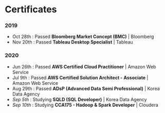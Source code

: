 # Certificates
### 2019
- Oct 28th : Passed **Bloomberg Market Concept (BMC)** | Bloomberg
- Nov 20th : Passed **Tableau Desktop Specialist** | Tableau

### 2020
- Jun 26th : Passed **AWS Certified Cloud Practitioner** | Amazon Web Service
- Jul 9th  : Passed **AWS Certified Solution Architect - Associate** | Amazon Web Service
- Aug 29th : Passed **ADsP (Advanced Data Semi Professional)** | Korea Data Agency
- _Sep 5th_  : Studying **SQLD (SQL Developer)** | Korea Data Agency
- _Sep 10th_ : Studying **CCA175 - Hadoop & Spark Developer** | Cloudera
